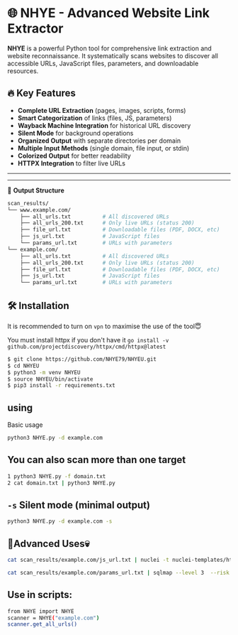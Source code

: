 # 🌐 NHYE - Advanced Website Link Extractor

**NHYE** is a powerful Python tool for comprehensive link extraction and website reconnaissance. It systematically scans websites to discover all accessible URLs, JavaScript files, parameters, and downloadable resources.

## 🔥 Key Features

- **Complete URL Extraction** (pages, images, scripts, forms)
- **Smart Categorization** of links (files, JS, parameters)
- **Wayback Machine Integration** for historical URL discovery
- **Silent Mode** for background operations
- **Organized Output** with separate directories per domain
- **Multiple Input Methods** (single domain, file input, or stdin)
- **Colorized Output** for better readability
- **HTTPX Integration** to filter live URLs
-------------------------------------------------------------------

--------------------------------------------------------------------
📂 **Output Structure**
```bash
scan_results/
└── www.example.com/
    ├── all_urls.txt          # All discovered URLs
    ├── all_urls_200.txt      # Only live URLs (status 200)
    ├── file_url.txt          # Downloadable files (PDF, DOCX, etc)
    ├── js_url.txt            # JavaScript files
    └── params_url.txt        # URLs with parameters
└── example.com/
    ├── all_urls.txt          # All discovered URLs
    ├── all_urls_200.txt      # Only live URLs (status 200)
    ├── file_url.txt          # Downloadable files (PDF, DOCX, etc)
    ├── js_url.txt            # JavaScript files
    └── params_url.txt        # URLs with parameters

```
## 🛠 Installation
It is recommended to turn on `vpn` to maximise the use of the tool😇

You must install httpx if you don't have it `go install -v github.com/projectdiscovery/httpx/cmd/httpx@latest`
```bash
$ git clone https://github.com/NHYE79/NHYEU.git
$ cd NHYEU
$ python3 -m venv NHYEU
$ source NHYEU/bin/activate
$ pip3 install -r requirements.txt
```
## using

Basic usage

```bash
python3 NHYE.py -d example.com
```
## You can also scan more than one target
```bash
1 python3 NHYE.py -f domain.txt
2 cat domain.txt | python3 NHYE.py
```
## `-s` Silent mode (minimal output)
```bash
python3 NHYE.py -d example.com -s
```
## 📌Advanced Uses💀
```bash
cat scan_results/example.com/js_url.txt | nuclei -t nuclei-templates/http/exposures/

cat scan_results/example.com/params_url.txt | sqlmap --level 3  --risk 3 --random-agent --tamper=space2hash,space2comment
```
## Use in scripts:
```bash
from NHYE import NHYE
scanner = NHYE("example.com")
scanner.get_all_urls()
```
